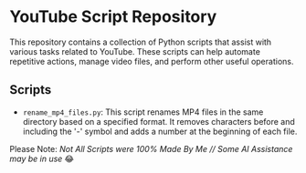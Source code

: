 # YouTube Script Repository

This repository contains a collection of Python scripts that assist with various tasks related to YouTube. These scripts can help automate repetitive actions, manage video files, and perform other useful operations.

## Scripts

- `rename_mp4_files.py`: This script renames MP4 files in the same directory based on a specified format. It removes characters before and including the '-' symbol and adds a number at the beginning of each file.


Please Note: _Not All Scripts were 100% Made By Me // Some AI Assistance may be in use_ 😂
